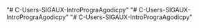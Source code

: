 "# C-Users-SIGAUX-IntroPrograAgodicpy" 
"# C-Users-SIGAUX-IntroPrograAgodicpy" 
"# C-Users-SIGAUX-IntroPrograAgodicpy" 
